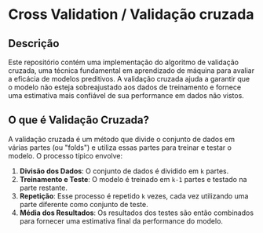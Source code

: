 # Cross Validation / Validação cruzada
## Descrição

Este repositório contém uma implementação do algoritmo de validação cruzada, uma técnica fundamental em aprendizado de máquina para avaliar a eficácia de modelos preditivos. A validação cruzada ajuda a garantir que o modelo não esteja sobreajustado aos dados de treinamento e fornece uma estimativa mais confiável de sua performance em dados não vistos.

## O que é Validação Cruzada?

A validação cruzada é um método que divide o conjunto de dados em várias partes (ou "folds") e utiliza essas partes para treinar e testar o modelo. O processo típico envolve:

1. **Divisão dos Dados**: O conjunto de dados é dividido em `k` partes.
2. **Treinamento e Teste**: O modelo é treinado em `k-1` partes e testado na parte restante.
3. **Repetição**: Esse processo é repetido `k` vezes, cada vez utilizando uma parte diferente como conjunto de teste.
4. **Média dos Resultados**: Os resultados dos testes são então combinados para fornecer uma estimativa final da performance do modelo.

